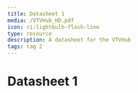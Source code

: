 ```yaml
---
title: Datasheet 1
media: /VTVHub_HD.pdf
icon: ri:lightbulb-flash-line
type: resource
description: A datasheet for the VTVHub
tags: tag 2
---
```


# Datasheet 1
